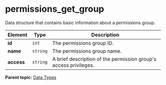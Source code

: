 # permissions_get_group

Data structure that contains basic information about a permissions group.

|Element|Type|Description|
|-------|----|-----------|
|**id** |`int` | The permissions group ID. |
|**name** |`string` | The permissions group name. |
|**access** |`string` | A brief description of the permission group's access privileges. |

**Parent topic:** [Data Types](../data_types/c_datatypes.md)

